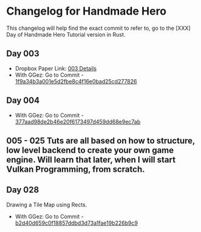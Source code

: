 # Changelog for Handmade Hero

This changelog will help find the exact commit to refer to,
go to the [XXX] Day of Handmade Hero Tutorial version in Rust.

## Day 003

* Dropbox Paper Link: [003 Details](https://paper.dropbox.com/doc/Day-003--AxT0kEWPpfvP4tNLnK7cze8LAQ-R6q8Zl4FC2qDNkCqzjv9y)
* With GGez: Go to Commit - [1f9a34b3a001e5d2fbe8c4f16e0bad25cd277826](https://github.com/Shub1427/handmade-hero-rs/tree/1f9a34b3a001e5d2fbe8c4f16e0bad25cd277826)

## Day 004

* With GGez: Go to Commit - [377aad98de2b46e20f6173497d459dd68e9ec7ab](https://github.com/Shub1427/handmade-hero-rs/tree/377aad98de2b46e20f6173497d459dd68e9ec7ab)

## 005 - 025 Tuts are all based on how to structure, low level backend to create your own game engine. Will learn that later, when I will start Vulkan Programming, from scratch.

## Day 028

Drawing a Tile Map using Rects.

* With GGez: Go to Commit - [b2d40d659c0f18857ddbd3d73a1fae19b226b9c9](https://github.com/Shub1427/handmade-hero-rs/tree/b2d40d659c0f18857ddbd3d73a1fae19b226b9c9)
